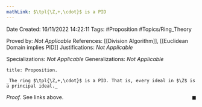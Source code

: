 ```yaml
---
mathLink: $\tpl{\Z,+,\cdot}$ is a PID
---
```


<div class="topSpace"></div>

Date Created: 16/11/2022 14:22:11
Tags: #Proposition #Topics/Ring_Theory

Proved by: _Not Applicable_
References: [[Division Algorithm]], [[Euclidean Domain implies PID]]
Justifications: _Not Applicable_

Specializations: _Not Applicable_
Generalizations: _Not Applicable_

``` ad-Proposition
title: Proposition.

_The ring $\tpl{\Z,+,\cdot}$ is a PID. That is, every ideal in $\Z$ is a principal ideal._

```

_Proof_. See links above.<span style="float:right;">$\blacksquare$</span>
